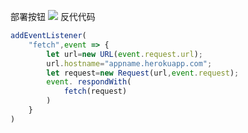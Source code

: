 部署按钮
[![](https://www.herokucdn.com/deploy/button.png)](https://heroku.com/deploy?template=https://github.com/rytuisa/rytuisa.git)
反代代码
```js
addEventListener(
    "fetch",event => {
        let url=new URL(event.request.url);
        url.hostname="appname.herokuapp.com";
        let request=new Request(url,event.request);
        event. respondWith(
            fetch(request)
        )
    }
)
```
